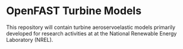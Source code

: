 # OpenFAST Turbine Models

This repository will contain turbine aeroservoelastic models primarily developed
for research activities at at the National Renewable Energy Laboratory (NREL). 

